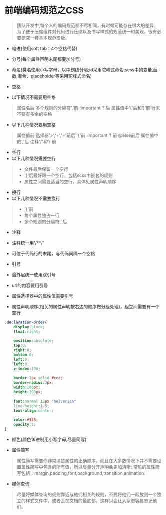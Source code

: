
# 前端编码规范之CSS

>团队开发中,每个人的编码规范都不尽相同，有时候可能存在很大的差异，为了便于压缩组件对代码进行压缩以及书写样式的规范统一和美观，很有必要研究一套基本规范模板。


- 缩进(使用soft tab：4个空格代替)

- 分号(每个属性声明末尾都要加分号)

- 命名(类名使用小写字母，以中划线分隔;id采用驼峰式命名;scss中的变量,函数,混合，placeholder等采用驼峰式命名)

- 空格
 - 以下情况不需要用空格
 > 属性名后
 > 多个规则的分隔符','前
 > !important '!'后
 > 属性值中'('后和')‘前
 > 行末不要有多余的空格
 - 以下几种情况要用空格
 > 属性值前
 > 选择器'>','+','~'前后
 > '{'前
 > iimportant '!'前
 > @else前后
 > 属性值中的','后
 > 注释'/*'和'*/'前

- 空行
 - 以下几种情况需要空行
 > - 文件最后保留一个空行
 > - '}'后最好跟一个空行，包括scss中嵌套的规则
 > - 属性之间需要适当的空行，具体见属性声明顺序

- 换行
 - 以下几种情况不需要换行
 > - '{'前
 > - 每个属性独占一行
 > - 多个规则的分隔符','后

- 注释
 - 注释统一用'/**/'
 - 可位于代码行的末尾，与代码间隔一个空格
 
- 引号
 - 最外层统一使用双引号
 - url的内容要用引号
 - 属性选择器中的属性值需要引号
 
- 属性声明顺序(相关的属性声明按右边的顺序做分组处理)，组之间需要有一个空行
```css
.declaration-order{
	display:block;
    float:right;
    
    position:absolute;
    top:0;
    right:0;
    bottom:0;
    left:0;
    left:0;
    z-index:100;
    
    border:1px solid #ccc;
    border-radius:3px;
    width:100px;
    height:100px;
    
    font:normal 13px "helverica"
    line-height:1.5;
    text-align:center;
    
    color:#333;
    opacity:1;
}
```

- 颜色(颜色16进制用小写字母,尽量简写)

- 属性简写
> 属性简写需要你非常清楚属性的正确顺序，而且在大多数情况下并不需要设置属性简写中包含的所有值，所以尽量分开声明会更加清晰;
> 常见的属性简写包括：margin,padding,font,background,transition,animation.

- 媒体查询
> 尽量将媒体查询的规则靠近与他们相关的规则，不要将他们一起放到一个独立的样式文件中，或者丢在文档的最底部，这样只会让大家更容易忘记他们。